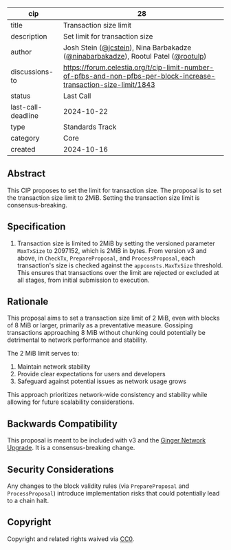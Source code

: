 | cip | 28 |
| - | - |
| title | Transaction size limit |
| description | Set limit for transaction size |
| author | Josh Stein ([@jcstein](https://github.com/jcstein)), Nina Barbakadze ([@ninabarbakadze](https://github.com/ninabarbakadze)), Rootul Patel ([@rootulp](https://github.com/rootulp)) |
| discussions-to | <https://forum.celestia.org/t/cip-limit-number-of-pfbs-and-non-pfbs-per-block-increase-transaction-size-limit/1843> |
| status | Last Call |
| last-call-deadline | 2024-10-22 |
| type | Standards Track |
| category | Core |
| created | 2024-10-16 |

## Abstract

This CIP proposes to set the limit for transaction size. The proposal is to set the transaction size limit to 2MiB. Setting the transaction size limit is consensus-breaking.

## Specification

1. Transaction size is limited to 2MiB by setting the versioned parameter `MaxTxSize` to 2097152, which is 2MiB in bytes. From version v3 and above, in `CheckTx`, `PrepareProposal`, and `ProcessProposal`, each transaction's size is checked against the `appconsts.MaxTxSize` threshold. This ensures that transactions over the limit are rejected or excluded at all stages, from initial submission to execution.

## Rationale

This proposal aims to set a transaction size limit of 2 MiB, even with blocks of 8 MiB or larger, primarily as a preventative measure. Gossiping transactions approaching 8 MiB without chunking could potentially be detrimental to network performance and stability.

The 2 MiB limit serves to:

1. Maintain network stability
2. Provide clear expectations for users and developers
3. Safeguard against potential issues as network usage grows

This approach prioritizes network-wide consistency and stability while allowing for future scalability considerations.

## Backwards Compatibility

This proposal is meant to be included with v3 and the [Ginger Network Upgrade](./cip-25.md). It is a consensus-breaking change.

## Security Considerations

Any changes to the block validity rules (via `PrepareProposal` and `ProcessProposal`) introduce implementation risks that could potentially lead to a chain halt.

## Copyright

Copyright and related rights waived via [CC0](https://github.com/celestiaorg/CIPs/blob/main/LICENSE).
